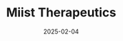 ---  
layout: startup_page  
title: "Miist Therapeutics"  
id: "miisttherapeutics.com"  
permalink: "/miisttherapeuticsmiisttherapeutics.com02042025/"  
website: "https://www.miisttherapeutics.com/"  
funding_round: "Seed"  
funding_amount: "$7M"  
investors: "Refactor Capital, 1517 Fund, Freeflow Ventures"  
about: "Miist Therapeutics is developing a rapid-acting inhaler for smoking cessation and migraine treatment. Its unique technology delivers medication quickly through the lungs, providing faster relief compared to traditional methods. The inhaler's vape-like design also addresses psychological aspects of quitting smoking by mimicking the habitual act."  
markets: "Healthtech, Pharmaceuticals, Biotechnology Research, Medical, Drug Delivery"  
hq: "Alameda, California, United States"  
founded_year: "2019"  
linkedin: "https://www.linkedin.com/company/miisttherapeutics"  
twitter: ""  
instagram: ""  
facebook: ""  
crunchbase: "https://www.crunchbase.com/organization/miist-therapeutics"  
pitchbook: "https://pitchbook.com/profiles/company/481683-25"  

date_display: "04-Feb-2025"  
date: "2025-02-04"

# SEO Optimization  
meta_title: "Miist Therapeutics - Seed Funding ($7M)"  
meta_description: "Miist Therapeutics, Miist Therapeutics is developing a rapid-acting inhaler for smoking cessation and migraine treatment. Its unique technology delivers medication quickl..."  
meta_keywords: "Miist Therapeutics, Healthtech, Pharmaceuticals, Biotechnology Research, Medical, Drug Delivery, Seed funding"  
canonical_url: "https://startup.projectstartups.com/miisttherapeuticsmiisttherapeutics.com02042025/"  
---